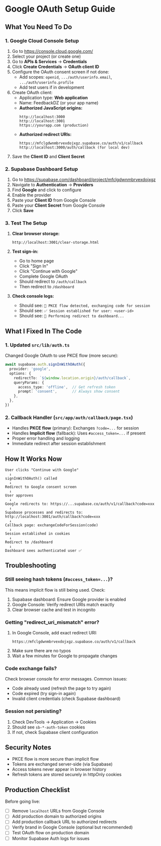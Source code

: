 # Google OAuth Setup Guide

## What You Need To Do

### 1. Google Cloud Console Setup

1. Go to https://console.cloud.google.com/
2. Select your project (or create one)
3. Go to **APIs & Services** → **Credentials**
4. Click **Create Credentials** → **OAuth client ID**
5. Configure the OAuth consent screen if not done:
   - Add scopes: `openid`, `.../auth/userinfo.email`, `.../auth/userinfo.profile`
   - Add test users if in development
6. Create OAuth client:
   - Application type: **Web application**
   - Name: FeedbackDZ (or your app name)
   - **Authorized JavaScript origins:**
     ```
     http://localhost:3000
     http://localhost:3001
     https://yourapp.com (production)
     ```
   - **Authorized redirect URIs:**
     ```
     https://mfclgdwnmbrvexdojxgz.supabase.co/auth/v1/callback
     http://localhost:3000/auth/callback (for local dev)
     ```
7. Save the **Client ID** and **Client Secret**

### 2. Supabase Dashboard Setup

1. Go to https://supabase.com/dashboard/project/mfclgdwnmbrvexdojxgz
2. Navigate to **Authentication** → **Providers**
3. Find **Google** and click to configure
4. Enable the provider
5. Paste your **Client ID** from Google Console
6. Paste your **Client Secret** from Google Console
7. Click **Save**

### 3. Test The Setup

1. **Clear browser storage:**
   ```
   http://localhost:3001/clear-storage.html
   ```

2. **Test sign-in:**
   - Go to home page
   - Click "Sign In"
   - Click "Continue with Google"
   - Complete Google OAuth
   - Should redirect to `/auth/callback`
   - Then redirect to `/dashboard`

3. **Check console logs:**
   - Should see: `🔐 PKCE flow detected, exchanging code for session`
   - Should see: `✅ Session established for user: <user-id>`
   - Should see: `🔄 Performing redirect to dashboard...`

## What I Fixed In The Code

### 1. Updated `src/lib/auth.ts`
Changed Google OAuth to use PKCE flow (more secure):
```typescript
await supabase.auth.signInWithOAuth({
  provider: 'google',
  options: {
    redirectTo: `${window.location.origin}/auth/callback`,
    queryParams: {
      access_type: 'offline',  // Get refresh token
      prompt: 'consent',       // Always show consent
    },
  },
})
```

### 2. Callback Handler (`src/app/auth/callback/page.tsx`)
- Handles **PKCE flow** (primary): Exchanges `?code=...` for session
- Handles **Implicit flow** (fallback): Uses `#access_token=...` if present
- Proper error handling and logging
- Immediate redirect after session establishment

## How It Works Now

```
User clicks "Continue with Google"
  ↓
signInWithOAuth() called
  ↓
Redirect to Google consent screen
  ↓
User approves
  ↓
Google redirects to: https://...supabase.co/auth/v1/callback?code=xxx
  ↓
Supabase processes and redirects to: http://localhost:3001/auth/callback?code=xxx
  ↓
Callback page: exchangeCodeForSession(code)
  ↓
Session established in cookies
  ↓
Redirect to /dashboard
  ↓
Dashboard sees authenticated user ✅
```

## Troubleshooting

### Still seeing hash tokens (`#access_token=...`)?
This means implicit flow is still being used. Check:
1. Supabase dashboard: Ensure Google provider is enabled
2. Google Console: Verify redirect URIs match exactly
3. Clear browser cache and test in incognito

### Getting "redirect_uri_mismatch" error?
1. In Google Console, add exact redirect URI:
   ```
   https://mfclgdwnmbrvexdojxgz.supabase.co/auth/v1/callback
   ```
2. Make sure there are no typos
3. Wait a few minutes for Google to propagate changes

### Code exchange fails?
Check browser console for error messages. Common issues:
- Code already used (refresh the page to try again)
- Code expired (try sign-in again)
- Invalid client credentials (check Supabase dashboard)

### Session not persisting?
1. Check DevTools → Application → Cookies
2. Should see `sb-*-auth-token` cookies
3. If not, check Supabase client configuration

## Security Notes

- PKCE flow is more secure than implicit flow
- Tokens are exchanged server-side (via Supabase)
- Access tokens never appear in browser history
- Refresh tokens are stored securely in httpOnly cookies

## Production Checklist

Before going live:
- [ ] Remove `localhost` URLs from Google Console
- [ ] Add production domain to authorized origins
- [ ] Add production callback URL to authorized redirects
- [ ] Verify brand in Google Console (optional but recommended)
- [ ] Test OAuth flow on production domain
- [ ] Monitor Supabase Auth logs for issues
